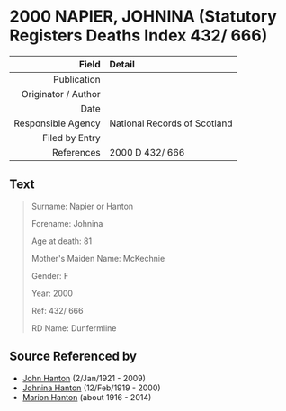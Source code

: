 ﻿---
layout: page
permalink: /sources/s67987345
---

# 2000 NAPIER, JOHNINA (Statutory Registers Deaths Index 432/ 666)

Field | Detail
---:|:---
Publication | 
Originator / Author | 
Date | 
Responsible Agency | National Records of Scotland
Filed by Entry | 
References | 2000 D 432/ 666

## Text

> Surname: Napier or Hanton
>
> Forename: Johnina
>
> Age at death: 81
>
> Mother's Maiden Name: McKechnie
>
> Gender: F
>
> Year: 2000
>
> Ref: 432/ 666
>
> RD Name: Dunfermline
>

## Source Referenced by

* [John Hanton](../people/@30651959@-john-hanton-b1921-1-2-d2009.md) (2/Jan/1921 - 2009)
* [Johnina Hanton](../people/@68592798@-johnina-hanton-b1919-2-12-d2000.md) (12/Feb/1919 - 2000)
* [Marion Hanton](../people/@27083581@-marion-hanton-b1916-d2014.md) (about 1916 - 2014)
